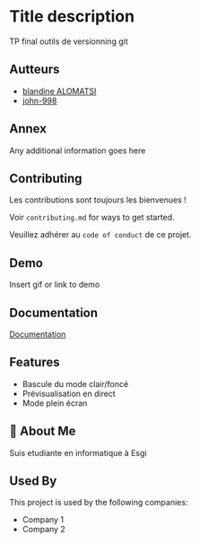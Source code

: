
# Title description

TP final outils de versionning git



## Autteurs

- [blandine ALOMATSI](https://github.com/blandine-228)
- [john-998](https://github.com/john-998)


## Annex
Any additional information goes here


## Contributing

Les contributions sont toujours les bienvenues !

Voir `contributing.md` for ways to get started.

Veuillez adhérer au  `code of conduct` de ce projet.


## Demo

Insert gif or link to demo


## Documentation

[Documentation](https://linktodocumentation)


## Features

- Bascule du mode clair/foncé
- Prévisualisation en direct
- Mode plein écran



## 🚀 About Me
Suis etudiante en informatique à Esgi


## Used By

This project is used by the following companies:

- Company 1
- Company 2


